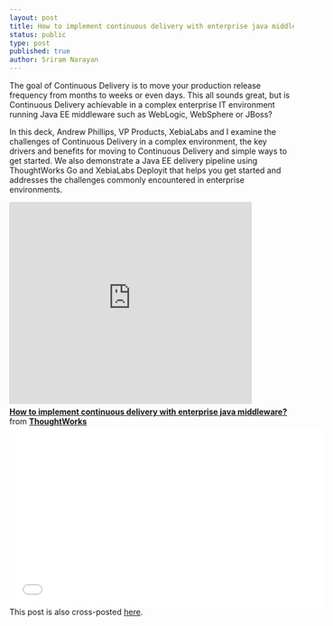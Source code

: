 ```yaml
---
layout: post
title: How to implement continuous delivery with enterprise java middleware?
status: public
type: post
published: true
author: Sriram Narayan
---
```


The goal of Continuous Delivery is to move your production release frequency from months to weeks or even days. This all sounds great, but is Continuous Delivery achievable in a complex enterprise IT environment running Java EE middleware such as WebLogic, WebSphere or JBoss?

In this deck, Andrew Phillips, VP Products, XebiaLabs and I examine the challenges of Continuous Delivery in a complex environment, the key drivers and benefits for moving to Continuous Delivery and simple ways to get started. We also demonstrate a Java EE delivery pipeline using ThoughtWorks Go and XebiaLabs Deployit that helps you get started and addresses the challenges commonly encountered in enterprise environments.

<iframe src="http://www.slideshare.net/slideshow/embed_code/30205109" width="427" height="356" frameborder="0" marginwidth="0" marginheight="0" scrolling="no" style="border:1px solid #CCC; border-width:1px 1px 0; margin-bottom:5px; max-width: 100%;" allowfullscreen> </iframe> <div style="margin-bottom:5px"> <strong> <a href="https://www.slideshare.net/ThoughtWorks/howtoimplementcontinuousdeliverywithenterprisejavamiddleware-091013130916101627phpapp01" title="How to implement continuous delivery with enterprise java middleware?" target="_blank">How to implement continuous delivery with enterprise java middleware?</a> </strong> from <strong><a href="http://www.slideshare.net/ThoughtWorks" target="_blank">ThoughtWorks</a></strong> </div>

<iframe width="560" height="315" src="//www.youtube.com/embed/0xuPoien7mU" frameborder="0" allowfullscreen></iframe>

<div class="highlight">This post is also cross-posted <a href="http://www.thoughtworks.com/insights/blog/how-implement-continuous-delivery-enterprise-java-middleware">here</a>.</div>